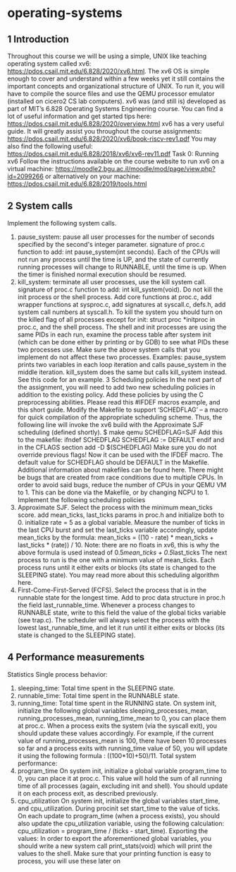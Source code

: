 # operating-systems

## 1 Introduction
Throughout this course we will be using a simple, UNIX like teaching operating system
called xv6: https://pdos.csail.mit.edu/6.828/2020/xv6.html.
The xv6 OS is simple enough to cover and understand within a few weeks yet it still contains
the important concepts and organizational structure of UNIX. To run it, you will have to
compile the source files and use the QEMU processor emulator (installed on cicero2 CS lab
computers).
xv6 was (and still is) developed as part of MIT’s 6.828 Operating Systems Engineering
course.
You can find a lot of useful information and get started tips here:
https://pdos.csail.mit.edu/6.828/2020/overview.html
xv6 has a very useful guide. It will greatly assist you throughout the course
assignments: https://pdos.csail.mit.edu/6.828/2020/xv6/book-riscv-rev1.pdf
You may also find the following useful:
https://pdos.csail.mit.edu/6.828/2018/xv6/xv6-rev11.pdf
Task 0: Running xv6
Follow the instructions available on the course website to run xv6 on a virtual
machine:
https://moodle2.bgu.ac.il/moodle/mod/page/view.php?id=2099266
or alternatively on your machine:
https://pdos.csail.mit.edu/6.828/2019/tools.html
## 2 System calls
Implement the following system calls.
1. pause_system: pause all user processes for the number of seconds specified by the
second's integer parameter.
signature of proc.c function to add: int pause_system(int seconds).
Each of the CPUs will not run any process until the time is UP, and the state of
currently running processes will change to RUNNABLE, until the time is up. When
the timer is finished normal execution should be resumed.
2. kill_system: terminate all user processes, use the kill system call.
signature of proc.c function to add: int kill_system(void).
Do not kill the init process or the shell process.
Add core functions at proc.c, add wrapper functions at sysproc.c, add signatures at syscall.c,
defs.h, add system call numbers at syscall.h.
To kill the system you should turn on the killed flag of all processes except for init: struct proc
*initproc in proc.c, and the shell process.
The shell and init processes are using the same PIDs in each run, examine the process
table after system init (which can be done either by printing or by GDB) to see what PIDs
these two processes use.
Make sure the above system calls that you implement do not affect these two processes.
Examples:
pause_system prints two variables in each loop iteration and calls pause_system in the
middle iteration.
kill_system does the same but calls kill_system instead.
See this code for an example.
3 Scheduling policies
In the next part of the assignment, you will need to add two new scheduling policies in
addition to the existing policy. Add these policies by using the C preprocessing abilities.
Please read this #IFDEF macros example, and this short guide.
Modify the Makefile to support ‘SCHEDFLAG’ – a macro for quick compilation of the
appropriate scheduling scheme. Thus, the following line will invoke the xv6 build with the
Approximate SJF scheduling (defined shortly).
$ make qemu SCHEDFLAG=SJF
Add this to the makefile:
ifndef SCHEDFLAG
SCHEDFLAG := DEFAULT
endif
and in the CFLAGS section
add
-D $(SCHEDFLAG)
Make sure you do not override previous flags!
Now it can be used with the IFDEF macro.
The default value for SCHEDFLAG should be DEFAULT in the Makefile.
Additional information about makefiles can be found here.
There might be bugs that are created from race conditions due to multiple CPUs. In order to
avoid said bugs, reduce the number of CPUs in your QEMU VM to 1. This can be done via
the Makefile, or by changing NCPU to 1.
Implement the following scheduling policies
1. Approximate SJF.
Select the process with the minimum mean_ticks score.
add mean_ticks, last_ticks params in proc.h and initialize both to 0. initialize
rate = 5 as a global variable.
Measure the number of ticks in the last CPU burst and set the last_ticks variable
accordingly, update mean_ticks by the formula:
mean_ticks = ((10 - rate) * mean_ticks + last_ticks * (rate)) / 10.
Note: there are no floats in xv6, this is why the above formula is used instead of
0.5*mean_ticks + 0.5*last_ticks
The next process to run is the one with a minimum value of mean_ticks.
Each process runs until it either exits or blocks (its state is changed to the
SLEEPING state).
You may read more about this scheduling algorithm here.
2. First-Come-First-Served (FCFS).
Select the process that is in the runnable state for the longest time.
Add to proc data structure in proc.h the field last_runnable_time. Whenever a
process changes to RUNNABLE state, write to this field the value of the global ticks
variable (see trap.c).
The scheduler will always select the process with the lowest last_runnable_time,
and let it run until it either exits or blocks (its state is changed to the SLEEPING
state).
## 4 Performance measurements
Statistics
Single process behavior:
1. sleeping_time: Total time spent in the SLEEPING state.
2. runnable_time: Total time spent in the RUNNABLE state.
3. running_time: Total time spent in the RUNNING state.
On system init, initialize the following global variables sleeping_processes_mean,
running_processes_mean, running_time_mean to 0, you can place them at proc.c.
When a process exits the system (via the syscall exit), you should update these values
accordingly.
For example, if the current value of running_processes_mean is 100, there have been 10
processes so far and a process exits with running_time value of 50, you will update it using
the following formula : ((100*10)+50)/11.
Total system performance:
1. program_time
On system init, initialize a global variable program_time to 0, you can place it at
proc.c.
This value will hold the sum of all running time of all processes (again, excluding init
and shell). You should update it on each process exit, as described previously.
2. cpu_utilization
On system init, initialize the global variables start_time, and cpu_utilization.
During procinit set start_time to the value of ticks.
On each update to program_time (when a process exists), you should also update
the cpu_utilization variable, using the following calculation:
cpu_utilization = program_time / (ticks - start_time).
Exporting the values:
In order to export the aforementioned global variables, you should write a new system call
print_stats(void) which will print the values to the shell. Make sure that your printing function
is easy to process, you will use these later on